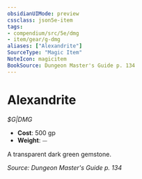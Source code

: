 ```yaml
---
obsidianUIMode: preview
cssclass: json5e-item
tags:
- compendium/src/5e/dmg
- item/gear/g-dmg
aliases: ["Alexandrite"]
SourceType: "Magic Item"
NoteIcon: magicitem
BookSource: Dungeon Master's Guide p. 134
---
```

# Alexandrite
*$G|DMG*  

- **Cost**: 500 gp
- **Weight**: ⏤

A transparent dark green gemstone.

*Source: Dungeon Master's Guide p. 134*